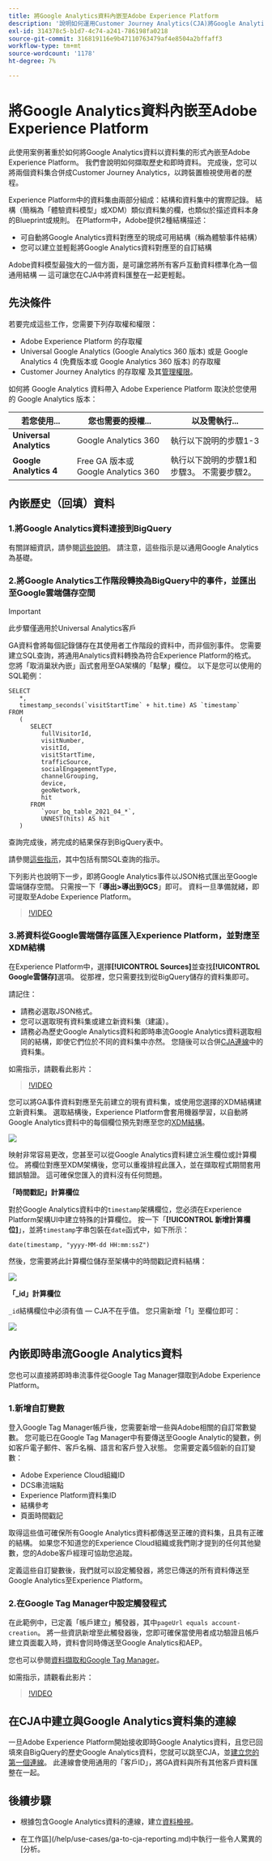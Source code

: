 ```yaml
---
title: 將Google Analytics資料內嵌至Adobe Experience Platform
description: '說明如何運用Customer Journey Analytics(CJA)將Google Analytics資料內嵌至Adobe Experience Platform。 '
exl-id: 314378c5-b1d7-4c74-a241-786198fa0218
source-git-commit: 316819116e9b47110763479af4e8504a2bffaff3
workflow-type: tm+mt
source-wordcount: '1178'
ht-degree: 7%

---
```



# 將Google Analytics資料內嵌至Adobe Experience Platform

此使用案例著重於如何將Google Analytics資料以資料集的形式內嵌至Adobe Experience Platform。 我們會說明如何擷取歷史和即時資料。 完成後，您可以將兩個資料集合併成Customer Journey Analytics，以跨裝置檢視使用者的歷程。

Experience Platform中的資料集由兩部分組成：結構和資料集中的實際記錄。 結構（簡稱為「體驗資料模型」或XDM）類似資料集的欄，也類似於描述資料本身的Blueprint或規則。 在Platform中，Adobe提供2種結構描述：

* 可自動將Google Analytics資料對應至的現成可用結構（稱為體驗事件結構）
* 您可以建立並輕鬆將Google Analytics資料對應至的自訂結構

Adobe資料模型最強大的一個方面，是可讓您將所有客戶互動資料標準化為一個通用結構 — 這可讓您在CJA中將資料匯整在一起更輕鬆。

## 先決條件

若要完成這些工作，您需要下列存取權和權限：

* Adobe Experience Platform 的存取權
* Universal Google Analytics (Google Analytics 360 版本) 或是 Google Analytics 4 (免費版本或 Google Analytics 360 版本) 的存取權
* Customer Journey Analytics 的存取權 及其[管理權限](https://experienceleague.adobe.com/docs/analytics-platform/using/cja-overview/cja-overview.html?lang=zh-Hant#admin-access-permissions)。

如何將 Google Analytics 資料帶入 Adobe Experience Platform 取決於您使用的 Google Analytics 版本：

| 若您使用... | 您也需要的授權... | 以及需執行... |
| --- | --- | --- |
| **Universal Analytics** | Google Analytics 360 | 執行以下說明的步驟1-3 |
| **Google Analytics 4** | Free GA 版本或 Google Analytics 360 | 執行以下說明的步驟1和步驟3。 不需要步驟2。 |

## 內嵌歷史（回填）資料

### 1.將Google Analytics資料連接到BigQuery

有關詳細資訊，請參閱[這些說明](https://support.google.com/analytics/answer/3416092?hl=en)。 請注意，這些指示是以通用Google Analytics為基礎。

### 2.將Google Analytics工作階段轉換為BigQuery中的事件，並匯出至Google雲端儲存空間

>[!IMPORTANT]
>
>此步驟僅適用於Universal Analytics客戶

GA資料會將每個記錄儲存在其使用者工作階段的資料中，而非個別事件。 您需要建立SQL查詢，將通用Analytics資料轉換為符合Experience Platform的格式。 您將「取消巢狀內嵌」函式套用至GA架構的「點擊」欄位。 以下是您可以使用的SQL範例：

```
SELECT
   *,
   timestamp_seconds(`visitStartTime` + hit.time) AS `timestamp` 
FROM
   (
      SELECT
         fullVisitorId,
         visitNumber,
         visitId,
         visitStartTime,
         trafficSource,
         socialEngagementType,
         channelGrouping,
         device,
         geoNetwork,
         hit 
      FROM
         `your_bq_table_2021_04_*`,
         UNNEST(hits) AS hit 
   )
```

查詢完成後，將完成的結果保存到BigQuery表中。

請參閱[這些指示](https://support.google.com/analytics/answer/7029846?hl=en&amp;ref_topic=9359001#zippy=%2Cold-export-schema%2Cuse-this-script-to-migrate-existing-bigquery-datasets-from-the-old-export-schema-to-the-new-one%2Cscript-migration-scriptsql)，其中包括有關SQL查詢的指示。

下列影片也說明下一步，即將Google Analytics事件以JSON格式匯出至Google雲端儲存空間。 只需按一下「**導出>導出到GCS**」即可。 資料一旦準備就緒，即可提取至Adobe Experience Platform。

>[!VIDEO](https://video.tv.adobe.com/v/332634)

### 3.將資料從Google雲端儲存區匯入Experience Platform，並對應至XDM結構

在Experience Platform中，選擇&#x200B;**[!UICONTROL Sources]**&#x200B;並查找&#x200B;**[!UICONTROL Google雲儲存]**&#x200B;選項。 從那裡，您只需要找到從BigQuery儲存的資料集即可。

請記住：

* 請務必選取JSON格式。
* 您可以選取現有資料集或建立新資料集（建議）。
* 請務必為歷史Google Analytics資料和即時串流Google Analytics資料選取相同的結構，即使它們位於不同的資料集中亦然。 您隨後可以合併[CJA連線](/help/connections/combined-dataset.md)中的資料集。

如需指示，請觀看此影片：

>[!VIDEO](https://video.tv.adobe.com/v/332676)

您可以將GA事件資料對應至先前建立的現有資料集，或使用您選擇的XDM結構建立新資料集。 選取結構後，Experience Platform會套用機器學習，以自動將Google Analytics資料中的每個欄位預先對應至您的[XDM結構](https://experienceleague.adobe.com/docs/experience-platform/xdm/home.html?lang=en#ui)。

![](assets/schema-map.png)

映射非常容易更改，您甚至可以從Google Analytics資料建立派生欄位或計算欄位。 將欄位對應至XDM架構後，您可以重複排程此匯入，並在擷取程式期間套用錯誤驗證。 這可確保您匯入的資料沒有任何問題。

**「時間戳記」計算欄位**

對於Google Analytics資料中的`timestamp`架構欄位，您必須在Experience Platform架構UI中建立特殊的計算欄位。 按一下「**[!UICONTROL 新增計算欄位]**」，並將`timestamp`字串包裝在`date`函式中，如下所示：

`date(timestamp, "yyyy-MM-dd HH:mm:ssZ")`

然後，您需要將此計算欄位儲存至架構中的時間戳記資料結構：

![](assets/timestamp.png)

**「_id」計算欄位**

`_id`結構欄位中必須有值 — CJA不在乎值。 您只需新增「1」至欄位即可：

![](assets/_id.png)

## 內嵌即時串流Google Analytics資料

您也可以直接將即時串流事件從Google Tag Manager擷取到Adobe Experience Platform。

### 1.新增自訂變數

登入Google Tag Manager帳戶後，您需要新增一些與Adobe相關的自訂常數變數。 您可能已在Google Tag Manager中有要傳送至Google Analytic的變數，例如客戶電子郵件、客戶名稱、語言和客戶登入狀態。 您需要定義5個新的自訂變數：

* Adobe Experience Cloud組織ID
* DCS串流端點
* Experience Platform資料集ID
* 結構參考
* 頁面時間戳記

取得這些值可確保所有Google Analytics資料都傳送至正確的資料集，且具有正確的結構。 如果您不知道您的Experience Cloud組織或我們剛才提到的任何其他變數，您的Adobe客戶經理可協助您追蹤。

定義這些自訂變數後，我們就可以設定觸發器，將您已傳送的所有資料傳送至Google Analytics至Experience Platform。

### 2.在Google Tag Manager中設定觸發程式

在此範例中，已定義「帳戶建立」觸發器，其中`pageUrl equals account-creation`。 將一些資訊新增至此觸發器後，您即可確保當使用者成功驗證且帳戶建立頁面載入時，資料會同時傳送至Google Analytics和AEP。

您也可以參閱[資料擷取和Google Tag Manager](https://experienceleague.adobe.com/docs/platform-learn/comprehensive-technical-tutorial/module9/data-ingestion-using-google-tag-manager-and-google-analytics.html?lang=en#module9)。

如需指示，請觀看此影片：

>[!VIDEO](https://video.tv.adobe.com/v/332668)

## 在CJA中建立與Google Analytics資料集的連線

一旦Adobe Experience Platform開始接收即時Google Analytics資料，且您已回填來自BigQuery的歷史Google Analytics資料，您就可以跳至CJA，並[建立您的第一個連線](/help/connections/create-connection.md)。 此連線會使用通用的「客戶ID」，將GA資料與所有其他客戶資料匯整在一起。

## 後續步驟

* 根據包含Google Analytics資料的連線，建立[資料檢視](https://experienceleague.adobe.com/docs/analytics-platform/using/cja-dataviews/create-dataview.html?lang=en#cja-dataviews)。

* 在工作區](/help/use-cases/ga-to-cja-reporting.md)中執行一些令人驚異的[分析。